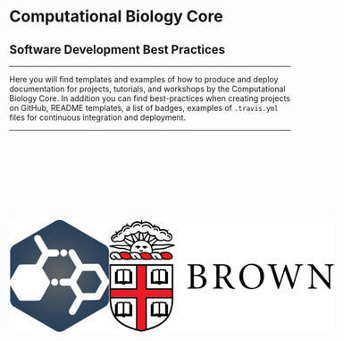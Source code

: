 # Computational Biology Core
## Software Development Best Practices
----

Here you will find templates and examples of how to produce and deploy documentation for projects, tutorials, and workshops by the Computational Biology Core. In addition you can find best-practices when creating projects on GitHub, README templates, a list of badges, examples of `.travis.yml` files for continuous integration and deployment.  

----



<div style="display:flex;justify-content:space-around;margin-top:10rem;margin-bottom:10rem;">
<img src="assets/img/cbc.svg" height=200></img>
<img src="assets/img/brown-logo.svg" height=200></img>
</div>

